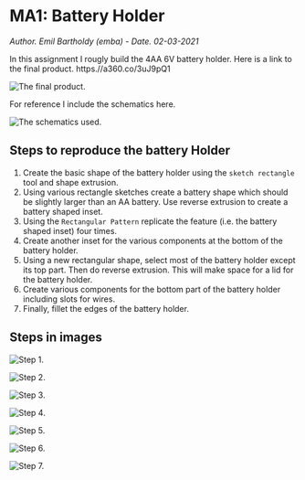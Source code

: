 # MA1: Battery Holder

*Author. Emil Bartholdy (emba) - Date. 02-03-2021*

In this assignment I rougly build the 4AA 6V battery holder. Here is a link to the final product. https.//a360.co/3uJ9pQ1

![The final product.](fig1.png)

For reference I include the schematics here.

![The schematics used.](fig2.png)


## Steps to reproduce the battery Holder

1. Create the basic shape of the battery holder using the `sketch rectangle` tool and shape extrusion.
2. Using various rectangle sketches create a battery shape which should be slightly larger than an AA battery. Use reverse extrusion to create a battery shaped inset.
3. Using the `Rectangular Pattern` replicate the feature (i.e. the battery shaped inset) four times.
4. Create another inset for the various components at the bottom of the battery holder.
5. Using a new rectangular shape, select most of the battery holder except its top part. Then do reverse extrusion. This will make space for a lid for the battery holder.
6. Create various components for the bottom part of the battery holder including slots for wires.
7. Finally, fillet the edges of the battery holder.

## Steps in images
![Step 1.](step1.png)

![Step 2.](step2.png)

![Step 3.](step3.png)

![Step 4.](step4.png)

![Step 5.](step5.png)

![Step 6.](step6.png)

![Step 7.](step7.png)
